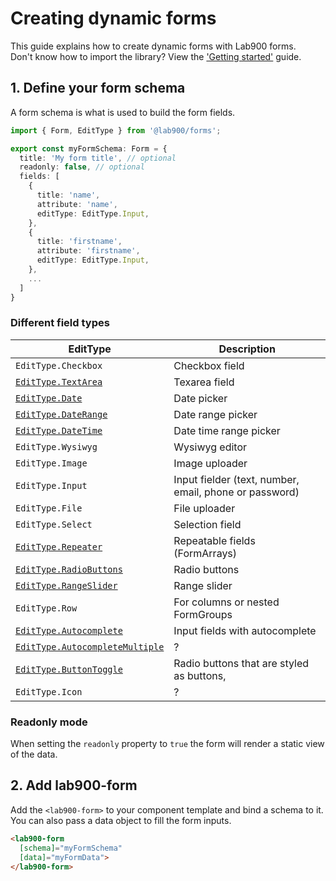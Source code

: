 # Creating dynamic forms

This guide explains how to create dynamic forms with Lab900 forms.\
Don't know how to import the library? View the ['Getting started'](forms/getting-started) guide. 

## 1. Define your form schema

A form schema is what is used to build the form fields.  

```ts
import { Form, EditType } from '@lab900/forms';

export const myFormSchema: Form = {
  title: 'My form title', // optional
  readonly: false, // optional
  fields: [
    {
      title: 'name',
      attribute: 'name',
      editType: EditType.Input,
    },
    {
      title: 'firstname',
      attribute: 'firstname',
      editType: EditType.Input,
    },
    ...
  ]
}
```

### Different field types

EditType | Description
--- | ---
`EditType.Checkbox` | Checkbox field
[`EditType.TextArea`](forms/form-field-input) | Texarea field
[`EditType.Date`](forms/form-field-datepicker)  | Date picker
[`EditType.DateRange`](forms/form-field-datepicker)  | Date range picker
[`EditType.DateTime`](forms/form-field-datepicker)  | Date time range picker
`EditType.Wysiwyg`  | Wysiwyg editor
`EditType.Image`  | Image uploader
`EditType.Input`  | Input fielder (text, number, email, phone or password)
`EditType.File`  | File uploader
`EditType.Select` | Selection field
[`EditType.Repeater`](forms/form-field-repeater)  | Repeatable fields (FormArrays)
[`EditType.RadioButtons`](forms/form-field-radio-buttons)  | Radio buttons
[`EditType.RangeSlider`](forms/form-field-range-slider)  | Range slider
`EditType.Row`  | For columns or nested FormGroups
[`EditType.Autocomplete`](forms/form-field-autocomplete)  | Input fields with autocomplete
[`EditType.AutocompleteMultiple`](forms/form-field-autocomplete)  | ?
[`EditType.ButtonToggle`](forms/form-field-button-toggle)  | Radio buttons that are styled as buttons,
`EditType.Icon`  | ?

### Readonly mode
When setting the `readonly` property to `true` the form will render a static view of the data.


## 2. Add lab900-form
Add the `<lab900-form>` to your component template and bind a schema to it.
You can also pass a data object to fill the form inputs.
```html
<lab900-form 
  [schema]="myFormSchema" 
  [data]="myFormData">
</lab900-form>
```

